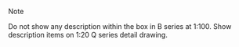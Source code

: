 <span class="transform-to-uppercase">Note</span>

Do not show any description within the box in B series at <span class="transform-to-uppercase">1:100</span>. Show description
items on <span class="transform-to-uppercase">1:20</span> Q series detail drawing.